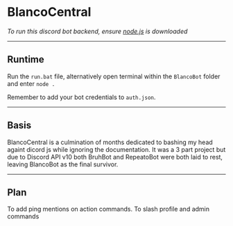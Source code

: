 # BlancoCentral

_To run this discord bot backend, ensure [node.js](https://nodejs.org/en/download/releases/) is downloaded_

---

## Runtime

 Run the `run.bat` file, alternatively open terminal within the `BlancoBot` folder and enter `node .`

Remember to add your bot credentials to `auth.json`.

---

## Basis

BlancoCentral is a culmination of months dedicated to bashing my head againt dicord js while ignoring the documentation.
It was a 3 part project but due to Discord API v10 both BruhBot and RepeatoBot were both laid to rest, leaving BlancoBot as the final survivor.

---

## Plan

To add ping mentions on action commands.
To slash profile and admin commands

